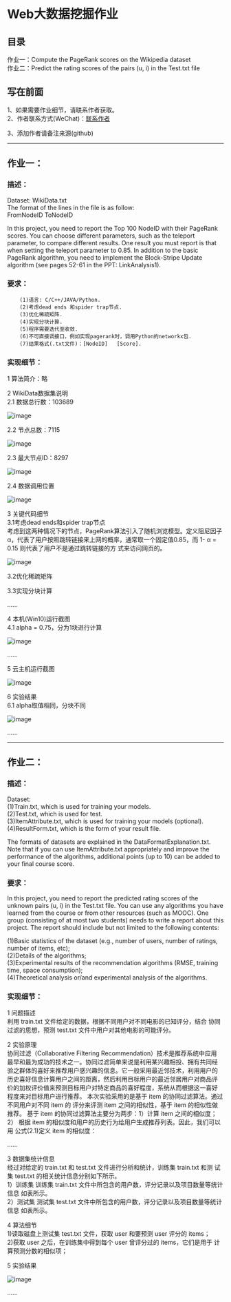 # Web大数据挖掘作业
## 目录
作业一：Compute the PageRank scores on the Wikipedia dataset  
作业二：Predict the rating scores of the pairs (u, i) in the Test.txt file

## 写在前面
1、如果需要作业细节，请联系作者获取。  
2、作者联系方式(WeChat)：[联系作者](https://github.com/MIKUOOHASHI/WebBigDataMining/blob/main/all_needed_image/contact-author.py)  

3、添加作者请备注来源(github)

---------------------------------
## 作业一：
### 描述：
Dataset: WikiData.txt  
The format of the lines in the file is as follow:   
                 FromNodeID ToNodeID  
                 
In this project, you need to report the Top 100 NodeID with their PageRank scores. You can choose different parameters, such as the teleport parameter, to compare different results. One result you must report is that when setting the teleport parameter to 0.85.
In addition to the basic PageRank algorithm, you need to implement the Block-Stripe Update algorithm (see pages 52-61 in the PPT: LinkAnalysis1).

### 要求：
        (1)语言: C/C++/JAVA/Python.
        (2)考虑dead ends 和spider trap节点.
        (3)优化稀疏矩阵.
        (4)实现分块计算.
        (5)程序需要迭代至收敛.
        (6)不可直接调接口，例如实现pagerank时，调用Python的networkx包.
        (7)结果格式(.txt文件)：[NodeID]   [Score].
        
### 实现细节：
1 算法简介：略

2 WikiData数据集说明  
  2.1 数据总行数：103689
  
  ![image](https://github.com/MIKUOOHASHI/WebBigDataMining/blob/main/all_needed_image/1.1.png)

  2.2 节点总数：7115
  
  ![image](https://github.com/MIKUOOHASHI/WebBigDataMining/blob/main/all_needed_image/1.2.png)

  2.3 最大节点ID：8297
  
  ![image](https://github.com/MIKUOOHASHI/WebBigDataMining/blob/main/all_needed_image/1.3.png)

  2.4 数据调用位置
  
  ![image](https://github.com/MIKUOOHASHI/WebBigDataMining/blob/main/all_needed_image/1.4.png)

3 关键代码细节  
  3.1考虑dead ends和spider trap节点  
  考虑到这两种情况下的节点，PageRank算法引入了随机浏览模型。定义阻尼因子α，代表了用户按照跳转链接来上网的概率，通常取一个固定值0.85，而 1- α = 0.15 则代表了用户不是通过跳转链接的方   式来访问网页的。
  
  ![image](https://github.com/MIKUOOHASHI/WebBigDataMining/blob/main/all_needed_image/1.5.png)

  3.2优化稀疏矩阵

  3.3实现分块计算

......

4 本机(Win10)运行截图  
  4.1	alpha = 0.75，分为1块进行计算
  
  ![image](https://github.com/MIKUOOHASHI/WebBigDataMining/blob/main/all_needed_image/1.6.png)

......

5 云主机运行截图

![image](https://github.com/MIKUOOHASHI/WebBigDataMining/blob/main/all_needed_image/1.7.png)

6 实验结果  
  6.1 alpha取值相同，分块不同
  
  ![image](https://github.com/MIKUOOHASHI/WebBigDataMining/blob/main/all_needed_image/1.8.png)

......

---------------------------------------
## 作业二：
### 描述：
Dataset:   
        (1)Train.txt, which is used for training your models.  
        (2)Test.txt, which is used for test.   
        (3)ItemAttribute.txt, which is used for training your models (optional).  
        (4)ResultForm.txt, which is the form of your result file.  
        
The formats of datasets are explained in the DataFormatExplanation.txt.   
Note that if you can use ItemAttribute.txt appropriately and improve the performance of the algorithms, additional points (up to 10) can be added to your final course score. 

### 要求：
In this project, you need to report the predicted rating scores of the unknown pairs (u, i) in the Test.txt file. You can use any algorithms you have learned from the course or from other resources (such as MOOC). One group (consisting of at most two students) needs to write a report about this project. The report should include but not limited to the following contents:

(1)Basic statistics of the dataset (e.g., number of users, number of ratings, number of items, etc);   
(2)Details of the algorithms;   
(3)Experimental results of the recommendation algorithms (RMSE, training time, space consumption);   
(4)Theoretical analysis or/and experimental analysis of the algorithms. 
        
### 实现细节：
1 问题描述  
利用 train.txt 文件给定的数据，根据不同用户对不同电影的已知评分，结合 协同过滤的思想，预测 test.txt 文件中用户对其他电影的可能评分。 

2 实验原理  
协同过滤（Collaborative Filtering Recommendation）技术是推荐系统中应用 最早和最为成功的技术之一。协同过滤简单来说是利用某兴趣相投、拥有共同经 验之群体的喜好来推荐用户感兴趣的信息。它一般采用最近邻技术，利用用户的 历史喜好信息计算用户之间的距离，然后利用目标用户的最近邻居用户对商品评 价的加权评价值来预测目标用户对特定商品的喜好程度，系统从而根据这一喜好 程度来对目标用户进行推荐。 本次实验采用的是基于 item 的协同过滤算法。通过不同用户对不同 item 的 评分来评测 item 之间的相似性，基于 item 的相似性做推荐。 基于 item 的协同过滤算法主要分为两步：1）计算 item 之间的相似度；2） 根据 item 的相似度和用户的历史行为给用户生成推荐列表。因此，我们可以用 公式(2.1)定义 item 的相似度： 

......

3 数据集统计信息   
经过对给定的 train.txt 和 test.txt 文件进行分析和统计，训练集 train.txt 和测 试集 test.txt 的相关统计信息分别如下所示。   
1）训练集 训练集 train.txt 文件中所包含的用户数，评分记录以及项目数量等统计信息 如表所示。   
2）测试集 测试集 test.txt 文件中所包含的用户数，评分记录以及项目数量等统计信息 如表所示。

4 算法细节   
1)读取磁盘上测试集 test.txt 文件，获取 user 和要预测 user 评分的 items；  
2)获取 user 之后，在训练集中得到每个 user 曾评分过的 items，它们是用于 计算预测分数的相似项； 

5 实验结果

![image](https://github.com/MIKUOOHASHI/WebBigDataMining/blob/main/all_needed_image/2.1.png)

......
